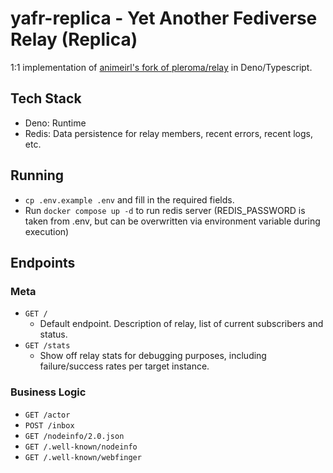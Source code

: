 # yafr-replica - Yet Another Fediverse Relay (Replica)

1:1 implementation of
[animeirl's fork of pleroma/relay](https://git.pleroma.social/animeirl/relay) in
Deno/Typescript.

## Tech Stack

- Deno: Runtime
- Redis: Data persistence for relay members, recent errors, recent logs, etc.

## Running

- `cp .env.example .env` and fill in the required fields.
- Run `docker compose up -d` to run redis server (REDIS_PASSWORD is taken from .env, but can be overwritten via environment variable during execution)

## Endpoints

### Meta

- `GET /`
  - Default endpoint. Description of relay, list of current subscribers and
    status.
- `GET /stats`
  - Show off relay stats for debugging purposes, including failure/success rates
    per target instance.

### Business Logic

- `GET /actor`
- `POST /inbox`
- `GET /nodeinfo/2.0.json`
- `GET /.well-known/nodeinfo`
- `GET /.well-known/webfinger`
